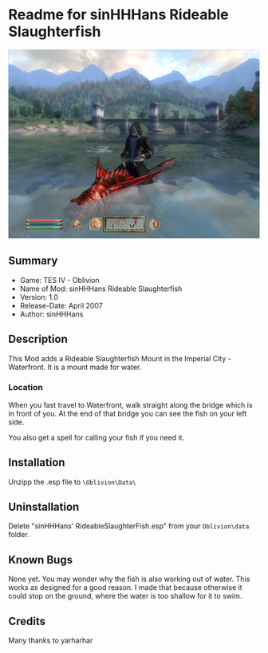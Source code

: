 # Readme for sinHHHans Rideable Slaughterfish
![Overview](figure1.jpg "Figure 1")

## Summary

- Game: TES IV - Oblivion
- Name of Mod: sinHHHans Rideable Slaughterfish
- Version: 1.0
- Release-Date: April 2007
- Author: sinHHHans

## Description

This Mod adds a Rideable Slaughterfish Mount in the Imperial City - Waterfront. It is a mount made for water.

### Location
When you fast travel to Waterfront, walk straight along the bridge which is in front of you. 
At the end of that bridge you can see the fish on your left side.

You also get a spell for calling your fish if you need it.

## Installation

Unzipp the .esp file to `\Oblivion\Data\`

## Uninstallation
Delete "sinHHHans' RideableSlaughterFish.esp" from your `Oblivion\data` folder.

## Known Bugs
None yet.
You may wonder why the fish is also working out of water. This works as designed for a good reason. I made that because otherwise it could stop on the ground, where the water is too shallow for it to swim.

## Credits

Many thanks to yarharhar